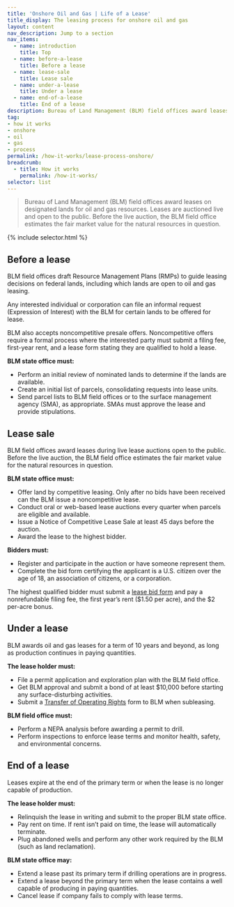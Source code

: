 ```yaml
---
title: 'Onshore Oil and Gas | Life of a Lease'
title_display: The leasing process for onshore oil and gas
layout: content
nav_description: Jump to a section
nav_items:
  - name: introduction
    title: Top
  - name: before-a-lease
    title: Before a lease
  - name: lease-sale
    title: Lease sale
  - name: under-a-lease
    title: Under a lease
  - name: end-of-a-lease
    title: End of a lease
description: Bureau of Land Management (BLM) field offices award leases on designated lands for oil and gas resources. Leases are auctioned live and open to the public. Before the live auction, the BLM field office estimates the fair market value for the natural resources in question.
tag:
- how it works
- onshore
- oil
- gas
- process
permalink: /how-it-works/lease-process-onshore/
breadcrumb:
  - title: How it works
    permalink: /how-it-works/
selector: list
---
```


> Bureau of Land Management (BLM) field offices award leases on designated lands for oil and gas resources. Leases are auctioned live and open to the public. Before the live auction, the BLM field office estimates the fair market value for the natural resources in question.

{% include selector.html %}

## Before a lease

BLM field offices draft Resource Management Plans (RMPs) to guide leasing decisions on federal lands, including which lands are open to oil and gas leasing.

Any interested individual or corporation can file an informal request (Expression of Interest) with the BLM for certain lands to be offered for lease.

BLM also accepts noncompetitive presale offers. Noncompetitive offers require a formal process where the interested party must submit a filing fee, first-year rent, and a lease form stating they are qualified to hold a lease.

**BLM state office must:**

* Perform an initial review of nominated lands to determine if the lands are available.
* Create an initial list of parcels, consolidating requests into lease units.
* Send parcel lists to BLM field offices or to the surface management agency (SMA), as appropriate. SMAs must approve the lease and provide stipulations.

## Lease sale

BLM field offices award leases during live lease auctions open to the public. Before the live auction, the BLM field office estimates the fair market value for the natural resources in question.

**BLM state office must:**

* Offer land by competitive leasing. Only after no bids have been received can the BLM issue a noncompetitive lease.
* Conduct oral or web-based lease auctions every quarter when parcels are eligible and available.
* Issue a Notice of Competitive Lease Sale at least 45 days before the auction.
* Award the lease to the highest bidder.

**Bidders must:**

* Register and participate in the auction or have someone represent them.
* Complete the bid form certifying the applicant is a U.S. citizen over the age of 18, an association of citizens, or a corporation.

The highest qualified bidder must submit a [lease bid form](https://www.blm.gov/sites/blm.gov/files/uploads/Services_National-Operations-Center_Eforms_Fluid-and-Solid-Minerals_3000-002.pdf) and pay a nonrefundable filing fee, the first year’s rent ($1.50 per acre), and the $2 per-acre bonus.

## Under a lease

BLM awards oil and gas leases for a term of 10 years and beyond, as long as production continues in paying quantities.

**The lease holder must:**

* File a permit application and exploration plan with the BLM field office.
* Get BLM approval and submit a bond of at least $10,000 before starting any surface-disturbing activities.
* Submit a [Transfer of Operating Rights](https://www.blm.gov/sites/blm.gov/files/uploads/Services_National-Operations-Center_Eforms_Fluid-and-Solid-Minerals_3000-003a.pdf) form to BLM when subleasing.

**BLM field office must:**

* Perform a NEPA analysis before awarding a permit to drill.
* Perform inspections to enforce lease terms and monitor health, safety, and environmental concerns.

## End of a lease

Leases expire at the end of the primary term or when the lease is no longer capable of production.

**The lease holder must:**

* Relinquish the lease in writing and submit to the proper BLM state office.
* Pay rent on time. If rent isn’t paid on time, the lease will automatically terminate.
* Plug abandoned wells and perform any other work required by the BLM (such as land reclamation).

**BLM state office may:**

* Extend a lease past its primary term if drilling operations are in progress.
* Extend a lease beyond the primary term when the lease contains a well capable of producing in paying quantities.
* Cancel lease if company fails to comply with lease terms.
